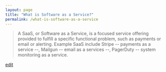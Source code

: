 ```yaml
---
layout: page
title: "What is Software as a Service?"
permalink: /what-is-software-as-a-service
---
```


> A SaaS, or Software as a Service, is a focused service offering provided to fulfill a specific functional problem, such as payments or email or alerting. Example SaaS include Stripe -- payments as a service --, Mailgun -- email as a services --,  PagerDuty -- system monitoring as a service.

<p class="edit-term"><a href="https://github.com/and-digital/tech-definitions/blog/master/definitions/anything-as-a-service/software-as-a-service.md">edit</a></p>
